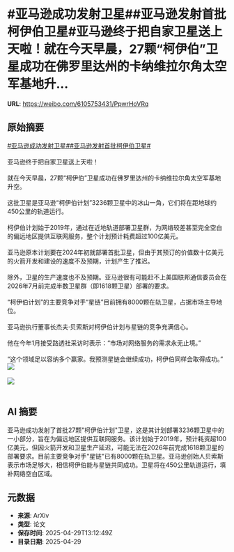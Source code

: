 # #亚马逊成功发射卫星##亚马逊发射首批柯伊伯卫星#亚马逊终于把自家卫星送上天啦！就在今天早晨，27颗“柯伊伯”卫星成功在佛罗里达州的卡纳维拉尔角太空军基地升...

**URL**: https://weibo.com/6105753431/PpwrHoVRq

## 原始摘要

<a href="https://m.weibo.cn/search?containerid=231522type%3D1%26t%3D10%26q%3D%23%E4%BA%9A%E9%A9%AC%E9%80%8A%E6%88%90%E5%8A%9F%E5%8F%91%E5%B0%84%E5%8D%AB%E6%98%9F%23&amp;extparam=%23%E4%BA%9A%E9%A9%AC%E9%80%8A%E6%88%90%E5%8A%9F%E5%8F%91%E5%B0%84%E5%8D%AB%E6%98%9F%23" data-hide=""><span class="surl-text">#亚马逊成功发射卫星#</span></a><a href="https://m.weibo.cn/search?containerid=231522type%3D1%26t%3D10%26q%3D%23%E4%BA%9A%E9%A9%AC%E9%80%8A%E5%8F%91%E5%B0%84%E9%A6%96%E6%89%B9%E6%9F%AF%E4%BC%8A%E4%BC%AF%E5%8D%AB%E6%98%9F%23&amp;extparam=%23%E4%BA%9A%E9%A9%AC%E9%80%8A%E5%8F%91%E5%B0%84%E9%A6%96%E6%89%B9%E6%9F%AF%E4%BC%8A%E4%BC%AF%E5%8D%AB%E6%98%9F%23" data-hide=""><span class="surl-text">#亚马逊发射首批柯伊伯卫星#</span></a><br><br>亚马逊终于把自家卫星送上天啦！<br><br>就在今天早晨，27颗“柯伊伯”卫星成功在佛罗里达州的卡纳维拉尔角太空军基地升空。<br><br>这批卫星是亚马逊“柯伊伯计划”3236颗卫星中的冰山一角，它们将在距地球约450公里的轨道运行。<br><br>柯伊伯计划始于2019年，通过在近地轨道部署卫星群，为网络较差甚至完全空白的偏远地区提供互联网服务，整个计划预计耗费超过100亿美元。<br><br>亚马逊原本计划要在2024年初就部署首批卫星，但由于其预订的价值数十亿美元的火箭开发和建设的速度不及预期，计划产生了推迟。<br><br>除外，卫星的生产速度也不及预期。亚马逊很有可能赶不上美国联邦通信委员会在2026年7月前完成半数卫星群（即1618颗卫星）部署的要求。<br><br>“柯伊伯计划”的主要竞争对手“星链”目前拥有8000颗在轨卫星，占据市场主导地位。<br><br>亚马逊执行董事长杰夫·贝索斯对柯伊伯计划与星链的竞争充满信心。<br><br>他在今年1月接受路透社采访时表示：“市场对网络服务的需求永无止境。”<br><br>“这个领域足以容纳多个赢家。我预测星链会继续成功，柯伊伯同样会取得成功。”<img style="" src="https://tvax1.sinaimg.cn/large/006Fd7o3gy1i0xtlbhdc5j30lb0lzqat.jpg" referrerpolicy="no-referrer"><br><br><img style="" src="https://tvax3.sinaimg.cn/large/006Fd7o3gy1i0xtle0h9wj318g0p0qcz.jpg" referrerpolicy="no-referrer"><br><br>

## AI 摘要

亚马逊成功发射了首批27颗"柯伊伯计划"卫星，这是其计划部署3236颗卫星中的一小部分，旨在为偏远地区提供互联网服务。该计划始于2019年，预计耗资超100亿美元，但因火箭开发和卫星生产延迟，可能无法在2026年前完成1618颗卫星的部署要求。目前主要竞争对手"星链"已有8000颗在轨卫星。亚马逊创始人贝索斯表示市场足够大，相信柯伊伯能与星链共同成功。卫星将在450公里轨道运行，填补网络空白区域。

## 元数据

- **来源**: ArXiv
- **类型**: 论文
- **保存时间**: 2025-04-29T13:12:49Z
- **目录日期**: 2025-04-29
